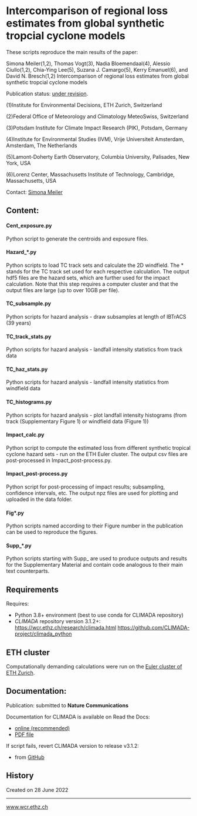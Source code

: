 # Intercomparison of regional loss estimates from global synthetic tropcial cyclone models
These scripts reproduce the main results of the paper: 

Simona Meiler(1,2), Thomas Vogt(3), Nadia Bloemendaal(4), Alessio Ciullo(1,2), Chia-Ying Lee(5), Suzana J. Camargo(5), Kerry Emanuel(6), and David N. Bresch(1,2)
Intercomparison of regional loss estimates from global synthetic tropcial cyclone models

Publication status: [under revision](https://doi.org/10.21203/rs.3.rs-1429968/v1).

(1)Institute for Environmental Decisions, ETH Zurich, Switzerland

(2)Federal Office of Meteorology and Climatology MeteoSwiss, Switzerland

(3)Potsdam Institute for Climate Impact Research (PIK), Potsdam, Germany

(4)Institute for Environmental Studies (IVM), Vrije Universiteit Amsterdam, Amsterdam, The Netherlands

(5)Lamont-Doherty Earth Observatory, Columbia University, Palisades, New York, USA

(6)Lorenz Center, Massachusetts Institute of Technology, Cambridge, Massachusetts, USA

Contact: [Simona Meiler](simona.meiler@usys.ethz.ch)


## Content:

#### Cent_exposure.py
Python script to generate the centroids and exposure files.

#### Hazard_*.py
Python scripts to load TC track sets and calculate the 2D windfield. The * stands for the TC track set used for each respective calculation.
The output hdf5 files are the hazard sets, which are further used for the impact calculation. Note that this step requires a computer cluster and that the output files are large (up to over 10GB per file).

#### TC_subsample.py
Python scripts for hazard analysis - draw subsamples at length of IBTrACS (39 years)

#### TC_track_stats.py
Python scripts for hazard analysis - landfall intensity statistics from track data

#### TC_haz_stats.py
Python scripts for hazard analysis - landfall intensity statistics from windfield data

#### TC_histograms.py
Python scripts for hazard analysis - plot landfall intensity histograms (from track (Supplementary Figure 1) or windfield data (Figure 1))

#### Impact_calc.py
Python script to compute the estimated loss from different synthetic tropical cyclone hazard sets - run on the ETH Euler cluster.
The output csv files are post-processed in Impact_post-process.py. 

#### Impact_post-process.py
Python script for post-processing of impact results; subsampling, confidence intervals, etc.
The output npz files are used for plotting and uploaded in the data folder.

#### Fig*.py
Python scripts named according to their Figure number in the publication can be used to reproduce the figures.

#### Supp_*.py
Python scripts starting with Supp_ are used to produce outputs and results for the Supplementary Material and contain code analogous to their main text counterparts.

## Requirements
Requires:
* Python 3.8+ environment (best to use conda for CLIMADA repository)
* _CLIMADA_ repository version 3.1.2+:
        https://wcr.ethz.ch/research/climada.html
        https://github.com/CLIMADA-project/climada_python

## ETH cluster
Computationally demanding calculations were run on the [Euler cluster of ETH Zurich](https://scicomp.ethz.ch/wiki/Euler).

## Documentation:
Publication: submitted to **Nature Communications**

Documentation for CLIMADA is available on Read the Docs:
* [online (recommended)](https://climada-python.readthedocs.io/en/stable/)
* [PDF file](https://buildmedia.readthedocs.org/media/pdf/climada-python/stable/climada-python.pdf)

If script fails, revert CLIMADA version to release v3.1.2:
* from [GitHub](https://github.com/CLIMADA-project/climada_python/releases/tag/v3.1.2)

## History

Created on 28 June 2022

-----

www.wcr.ethz.ch